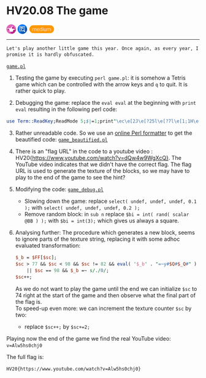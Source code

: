 # HV20.08 The game

<img src="../_resources/19_fun.png" style="height:1.8em;vertical-align:middle;">
<img src="../_resources/04_reverse_engineering.png" style="height:1.8em;vertical-align:middle;">
<img src="../_resources/medium.png" style="height:1.8em;vertical-align:middle;">  

---

    Let's play another little game this year. Once again, as every year, I promise it is hardly obfuscated.

[`game.pl`](game.pl)

1. Testing the game by executing `perl game.pl`: it is somehow a Tetris game which can be controlled with the arrow keys and `q` to quit. It is rather quick to play.

2. Debugging the game: replace the `eval eval` at the beginning with `print eval` resulting in the following perl code:

```perl
use Term::ReadKey;ReadMode 5;$|=1;print"\ec\e[2J\e[?25l\e[?7l\e[1;1H\e[0;0r";@FF=split//,'####H#V#2#0#{#h#t#t#p#s#:#/#/#w#w#w#.#y#o#u#t#u#b#e#.#c#o#m#/#w#a#t#c#h#?#v#=#d#Q#w#4#w#9#W#g#X#c#Q#}####';@BB=(89,51,30,27,75,294);$w=11;$h=23;print("\e[1;1H\e[103m".(' 'x(2*$w+2))."\e[0m\r\n".(("\e[103m \e[0m".(' 'x(2*$w))."\e[103m \e[0m\r\n")x$h)."\e[103m".(' 'x(2*$w+2))."\e[2;1H\e[0m");sub bl{($b,$bc,$bcc,$x,$y)=@_;for$yy(0..2){for$xx(0..5){print("\e[${bcc}m\e[".($yy+$y+2).";".($xx+$x*2+2)."H${bc}")if((($b&(0b111<<($yy*3)))>>($yy*3))&(4>>($xx>>1)));}}}sub r{$_=shift;($_&4)<<6|($_&32)<<2|($_&256)>>2|($_&2)<<4|($_&16)|($_&128)>>4|($_&1)<<2|($_&8)>>2|($_&64)>>6;}sub _s{($b,$bc,$x,$y)=@_;for$yy(0..2){for$xx(0..5){substr($f[$yy+$y],($xx+$x),1)=$bc if(((($b & (0b111<<($yy*3)))>>($yy*3))&(4>>$xx)));}}$Q='QcXgWw9d4';@f=grep{/ /}@f;unshift @f,(" "x$w)while(@f<$h);p();}sub cb{$_Q='ljhc0hsA5';($b,$x,$y)=@_;for$yy(0..2){for$xx(0..2){return 1 if(((($b&(0b111<<($yy*3)))>>($yy*3))&(4>>$xx))&&(($yy+$y>=$h)||($xx+$x<0)||($xx+$x>=$w)||(substr($f[$yy+$y],($xx+$x),1) ne ' ')));}}}sub p{for$yy(0..$#f){print("\e[".($yy+2).";2H\e[0m");$_=$f[$yy];s/./$&$&/gg;print;}};sub k{$k='';$k.=$c while($c=ReadKey(-1));$k;};sub n{$bx=5;$by=0;$bi=int(rand(scalar @BB));$__=$BB[$bi];$_b=$FF[$sc];$sc>77&&$sc<98&&$sc!=82&&eval('$_b'."=~y#$Q#$_Q#")||$sc==98&&$_b=~s/./0/;$sc++;}@f=(" "x$w)x$h;p();n();while(1){$k=k();last if($k=~/q/);$k=substr($k,2,1);$dx=($k eq 'C')-($k eq 'D');$bx+=$dx unless(cb($__,$bx+$dx,$by));if($k eq 'A'){unless(cb(r($__),$bx,$by)){$__=r($__)}elsif(!cb(r($__),$bx+1,$by)){$__=r($__);$bx++}elsif(!cb(r($__),$bx-1,$by)){$__=r($__);$bx--};}bl($__,$_b,101+$bi,$bx,$by);select(undef,undef,undef,0.1);if(cb($__,$bx,++$by)){last if($by<2);_s($__,$_b,$bx,$by-1);n();}else{bl($__," ",0,$bx,$by-1);}}sleep(1);ReadMode 0;print"\ec";
```

3. Rather unreadable code. So we use an [online Perl formatter](https://www.tutorialspoint.com/online_perl_formatter.htm) to get the beautified code: [`game_beautified.pl`](game_beautified.pl)

4. There is an "flag URL" in the code to a youtube video : HV20{https://www.youtube.com/watch?v=dQw4w9WgXcQ}. The YouTube video indicates that we didn't have the correct flag. The flag URL is used to generate the texture of the blocks, so we may have to play to the end of the game to see the hint?

5. Modifying the code: [`game_debug.pl`](game_debug.pl)

    - Slowing down the game: replace `select( undef, undef, undef, 0.1 );` with `select( undef, undef, undef, 0.2 );`
    - Remove random block: in `sub n` replace `$bi = int( rand( scalar @BB ) );` with `$bi = int(3);` which gives us always a square.

6. Analysing further: The procedure which generates a new block, seems to ignore parts of the texture string, replacing it with some adhoc evaluated transformation:

    ```perl
    $_b = $FF[$sc];
    $sc > 77 && $sc < 98 && $sc != 82 && eval( '$_b' . "=~y#$Q#$_Q#" )
        || $sc == 98 && $_b =~ s/./0/;
    $sc++;
    ```

    As we do not want to play the game until the end we can initialize `$sc` to 74 right at the start of the game and then observe what the final part of the flag is.  
    To speed-up even more: we can increment the texture counter `$sc` by two:

    - replace `$sc++;` by `$sc+=2;`


Playing now the end of the game we find the real YouTube video: `v=Alw5hs0chj0`

The full flag is:

    HV20{https://www.youtube.com/watch?v=Alw5hs0chj0}
